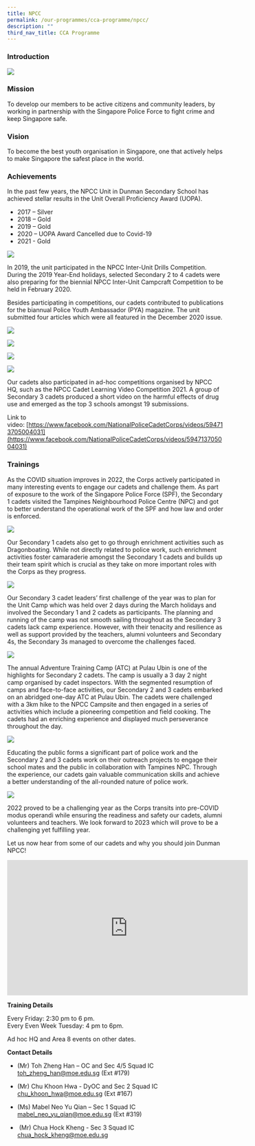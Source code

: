 ```yaml
---
title: NPCC
permalink: /our-programmes/cca-programme/npcc/
description: ""
third_nav_title: CCA Programme
---
```

### Introduction

![](/images/CCA%20Photos/NPCC/NPCC_Members_2021.jpg)

### Mission

To develop our members to be active citizens and community leaders, by working in partnership with the Singapore Police Force to fight crime and keep Singapore safe.

### Vision

To become the best youth organisation in Singapore, one that actively helps to make Singapore the safest place in the world.

### Achievements

In the past few years, the NPCC Unit in Dunman Secondary School has achieved stellar results in the Unit Overall Proficiency Award (UOPA).

*   2017 – Silver
*   2018 – Gold
*   2019 – Gold
*   2020 – UOPA Award Cancelled due to Covid-19
*   2021 - Gold

![](/images/Student%20Development%20Programme/CCA%20Programme/Uniformed%20Groups/NPCC/UOPA_2018.jpeg)

In 2019, the unit participated in the NPCC Inter-Unit Drills Competition. During the 2019 Year-End holidays, selected Secondary 2 to 4 cadets were also preparing for the biennial NPCC Inter-Unit Campcraft Competition to be held in February 2020.

Besides participating in competitions, our cadets contributed to publications for the biannual Police Youth Ambassador (PYA) magazine. The unit submitted four articles which were all featured in the December 2020 issue.

![](/images/Student%20Development%20Programme/CCA%20Programme/Uniformed%20Groups/NPCC/PYAMag_2020_1.png)

![](/images/Student%20Development%20Programme/CCA%20Programme/Uniformed%20Groups/NPCC/PYAMag_2020_3.png)

![](/images/Student%20Development%20Programme/CCA%20Programme/Uniformed%20Groups/NPCC/PYAMag_2020_5.png)

![](/images/Student%20Development%20Programme/CCA%20Programme/Uniformed%20Groups/NPCC/PYAMag_2020_6.png)

Our cadets also participated in ad-hoc competitions organised by NPCC HQ, such as the NPCC Cadet Learning Video Competition 2021. A group of Secondary 3 cadets produced a short video on the harmful effects of drug use and emerged as the top 3 schools amongst 19 submissions.

Link to video: [https://www.facebook.com/NationalPoliceCadetCorps/videos/594713705004031](https://www.facebook.com/NationalPoliceCadetCorps/videos/594713705004031)  

### Trainings

As the COVID situation improves in 2022, the Corps actively participated in many interesting events to engage our cadets and challenge them. As part of exposure to the work of the Singapore Police Force (SPF), the Secondary 1 cadets visited the Tampines Neighbourhood Police Centre (NPC) and got to better understand the operational work of the SPF and how law and order is enforced.

![](/images/CCA%20Photos/NPCC/Sec%201%20Visit%20To%20Tampines%20NPC.png)

Our Secondary 1 cadets also get to go through enrichment activities such as Dragonboating. While not directly related to police work, such enrichment activities foster camaraderie amongst the Secondary 1 cadets and builds up their team spirit which is crucial as they take on more important roles with the Corps as they progress.

![](/images/CCA%20Photos/NPCC/Sec%201%20Dragonboating.jpg)

Our Secondary 3 cadet leaders’ first challenge of the year was to plan for the Unit Camp which was held over 2 days during the March holidays and involved the Secondary 1 and 2 cadets as participants. The planning and running of the camp was not smooth sailing throughout as the Secondary 3 cadets lack camp experience. However, with their tenacity and resilience as well as support provided by the teachers, alumni volunteers and Secondary 4s, the Secondary 3s managed to overcome the challenges faced.

![](/images/CCA%20Photos/NPCC/UnitCamp.jpg)

The annual Adventure Training Camp (ATC) at Pulau Ubin is one of the highlights for Secondary 2 cadets. The camp is usually a 3 day 2 night camp organised by cadet inspectors. With the segmented resumption of camps and face-to-face activities, our Secondary 2 and 3 cadets embarked on an abridged one-day ATC at Pulau Ubin. The cadets were challenged with a 3km hike to the NPCC Campsite and then engaged in a series of activities which include a pioneering competition and field cooking. The cadets had an enriching experience and displayed much perseverance throughout the day.

![](/images/CCA%20Photos/NPCC/ATC%201%20to%204.jpg)

Educating the public forms a significant part of police work and the Secondary 2 and 3 cadets work on their outreach projects to engage their school mates and the public in collaboration with Tampines NPC. Through the experience, our cadets gain valuable communication skills and achieve a better understanding of the all-rounded nature of police work.

![](/images/CCA%20Photos/NPCC/CSSP%20&%20PYA.jpg)

2022 proved to be a challenging year as the Corps transits into pre-COVID modus operandi while ensuring the readiness and safety our cadets, alumni volunteers and teachers. We look forward to 2023 which will prove to be a challenging yet fulfilling year.

Let us now hear from some of our cadets and why you should join Dunman NPCC!

<iframe width="560" height="315" src="https://www.youtube.com/embed/PdUDVwzU5p0" title="YouTube video player" frameborder="0" allow="accelerometer; autoplay; clipboard-write; encrypted-media; gyroscope; picture-in-picture" allowfullscreen></iframe>

**Training Details**  

Every Friday: 2:30 pm to 6 pm.  
Every Even Week Tuesday: 4 pm to 6pm.

Ad hoc HQ and Area 8 events on other dates.

**Contact Details**

*   (Mr) Toh Zheng Han – OC and Sec 4/5 Squad IC
[toh\_zheng\_han@moe.edu.sg](mailto:toh_zheng_han@moe.edu.sg) (Ext #179)

*   (Mr) Chu Khoon Hwa - DyOC and Sec 2 Squad IC
[chu\_khoon\_hwa@moe.edu.sg](mailto:chu_khoon_hwa@moe.edu.sg) (Ext #167)

*   (Ms) Mabel Neo Yu Qian – Sec 1 Squad IC
[mabel\_neo\_yu\_qian@moe.edu.sg](mailto:mabel_neo_yu_qian@moe.edu.sg) (Ext #319)

*    (Mr) Chua Hock Kheng - Sec 3 Squad IC
[chua\_hock\_kheng@moe.edu.sg](mailto:chua_hock_kheng@moe.edu.sg)